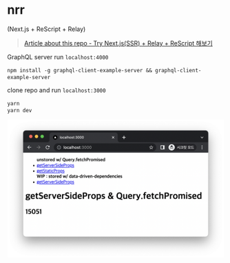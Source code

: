 # nrr

(Next.js + ReScript + Relay)

> [Article about this repo - Try Next.js(SSR) + Relay + ReScript 해보기](https://miryang.dev/blog/try-nextjs-relay-rescript)

GraphQL server run `localhost:4000`

```shell
npm install -g graphql-client-example-server && graphql-client-example-server
```

clone repo and run `localhost:3000`

```shell
yarn
yarn dev
```

![captured](/public/captured.png)
